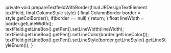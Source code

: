 private void prepareTextfieldWithBorder(final JRDesignTextElement textField, final ColumnStyle style) {
        final ColumnBorder border = style.getColBorder();
        if(border == null) {
            return;
        }
        float lineWidth = border.getLineWidth();
        textField.getLineBox().getPen().setLineWidth(lineWidth);
        textField.getLineBox().getPen().setLineColor(border.getLineColor());
        textField.getLineBox().getPen().setLineStyle(border.getLineStyle().getLineStyleEnum());
    }